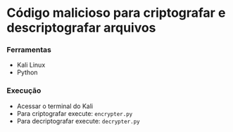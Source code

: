 # Código malicioso para criptografar e descriptografar arquivos

### Ferramentas

- Kali Linux
- Python

### Execução

- Acessar o terminal do Kali
- Para criptografar execute: ``` encrypter.py ```
- Para decriptografar execute: ``` decrypter.py ```
